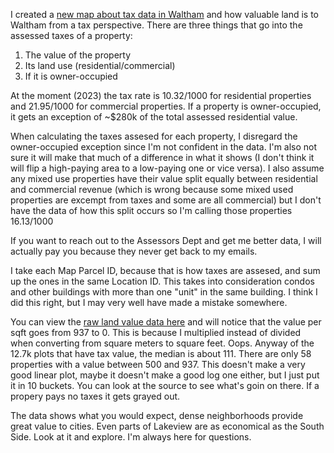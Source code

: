 I created a [new map about tax data in Waltham](https://eamondawes.github.io/landValue.html) and how valuable land is to Waltham from a tax perspective. There are three things that go into the assessed taxes of a property:
1. The value of the property
2. Its land use (residential/commercial)
3. If it is owner-occupied

At the moment (2023) the tax rate is $10.32/$1000 for residential properties and $21.95/$1000 for commercial properties. If a property is owner-occupied, it gets an exception of ~$280k of the total assessed residential value.

When calculating the taxes assesed for each property, I disregard the owner-occupied exception since I'm not confident in the data. I'm also not sure it will make that much of a difference in what it shows (I don't think it will flip a high-paying area to a low-paying one or vice versa). I also assume any mixed use properties have their value split equally between residential and commercial revenue (which is wrong because some mixed used properties are excempt from taxes and some are all commercial) but I don't have the data of how this split occurs so I'm calling those properties $16.13/$1000

If you want to reach out to the Assessors Dept and get me better data, I will actually pay you because they never get back to my emails.

I take each Map Parcel ID, because that is how taxes are assesed, and sum up the ones in the same Location ID. This takes into consideration condos and other buildings with more than one "unit" in the same building. I think I did this right, but I may very well have made a mistake somewhere.

You can view the [raw land value data here](https://github.com/eamondawes/geowaltham/blob/main/data/value_data.json) and will notice that the value per sqft goes from 937 to 0. This is because I multiplied instead of divided when converting from square meters to square feet. Oops. Anyway of the 12.7k plots that have tax value, the median is about 111. There are only 58 properties with a value between 500 and 937. This doesn't make a very good linear plot, maybe it doesn't make a good log one either, but I just put it in 10 buckets. You can look at the source to see what's goin on there. If a propery pays no taxes it gets grayed out.

The data shows what you would expect, dense neighborhoods provide great value to cities. Even parts of Lakeview are as economical as the South Side. Look at it and explore. I'm always here for questions.
